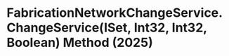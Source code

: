 # FabricationNetworkChangeService.ChangeService(ISet<ElementId>, Int32, Int32, Boolean) Method (2025)

﻿